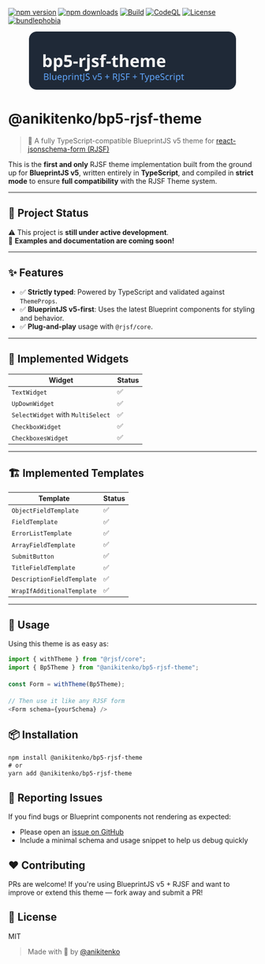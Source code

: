 [![npm version](https://img.shields.io/npm/v/@anikitenko/bp5-rjsf-theme?color=blue)](https://www.npmjs.com/package/@anikitenko/bp5-rjsf-theme)
[![npm downloads](https://img.shields.io/npm/dw/@anikitenko/bp5-rjsf-theme)](https://www.npmjs.com/package/@anikitenko/bp5-rjsf-theme)
[![Build](https://github.com/anikitenko/bp5-rjsf-theme/actions/workflows/release.yml/badge.svg)](https://github.com/anikitenko/bp5-rjsf-theme/actions/workflows/release.yml)
[![CodeQL](https://github.com/anikitenko/bp5-rjsf-theme/actions/workflows/github-code-scanning/codeql/badge.svg)](https://github.com/anikitenko/bp5-rjsf-theme/actions/workflows/github-code-scanning/codeql)
[![License](https://img.shields.io/github/license/anikitenko/bp5-rjsf-theme)](LICENSE)
[![bundlephobia](https://img.shields.io/bundlephobia/minzip/@anikitenko/bp5-rjsf-theme)](https://bundlephobia.com/package/@anikitenko/bp5-rjsf-theme)

<p style="text-align: center">
  <img src="./assets/logo.svg" width="420" alt="bp5-rjsf-theme logo" />
</p>

# @anikitenko/bp5-rjsf-theme

> 💠 A fully TypeScript-compatible BlueprintJS v5 theme for [react-jsonschema-form (RJSF)](https://github.com/rjsf-team/react-jsonschema-form)

This is the **first and only** RJSF theme implementation built from the ground up for **BlueprintJS v5**, written entirely in **TypeScript**, and compiled in **strict mode** to ensure **full compatibility** with the RJSF Theme system.

---

## 🚧 Project Status

⚠️ This project is **still under active development**.  
🧪 **Examples and documentation are coming soon!**

---

## ✨ Features

- ✅ **Strictly typed**: Powered by TypeScript and validated against `ThemeProps`.
- ✅ **BlueprintJS v5-first**: Uses the latest Blueprint components for styling and behavior.
- ✅ **Plug-and-play** usage with `@rjsf/core`.

---

## 🧩 Implemented Widgets

| Widget                            | Status |
| --------------------------------- | ------ |
| `TextWidget`                      | ✅     |
| `UpDownWidget`                    | ✅     |
| `SelectWidget` with `MultiSelect` | ✅     |
| `CheckboxWidget`                  | ✅     |
| `CheckboxesWidget`                | ✅     |

---

## 🏗️ Implemented Templates

| Template                   | Status |
| -------------------------- | ------ |
| `ObjectFieldTemplate`      | ✅     |
| `FieldTemplate`            | ✅     |
| `ErrorListTemplate`        | ✅     |
| `ArrayFieldTemplate`       | ✅     |
| `SubmitButton`             | ✅     |
| `TitleFieldTemplate`       | ✅     |
| `DescriptionFieldTemplate` | ✅     |
| `WrapIfAdditionalTemplate` | ✅     |

---

## 🔧 Usage

Using this theme is as easy as:

```ts
import { withTheme } from "@rjsf/core";
import { Bp5Theme } from "@anikitenko/bp5-rjsf-theme";

const Form = withTheme(Bp5Theme);

// Then use it like any RJSF form
<Form schema={yourSchema} />
```

## 📦 Installation

```
npm install @anikitenko/bp5-rjsf-theme
# or
yarn add @anikitenko/bp5-rjsf-theme
```

## 🐞 Reporting Issues

If you find bugs or Blueprint components not rendering as expected:

- Please open an [issue on GitHub](https://github.com/anikitenko/bp5-rjsf-theme/issues)
- Include a minimal schema and usage snippet to help us debug quickly

## ❤️ Contributing

PRs are welcome! If you're using BlueprintJS v5 + RJSF and want to improve or extend this theme — fork away and submit a PR!

## 📘 License

MIT

> Made with 💙 by [@anikitenko](https://github.com/anikitenko)
